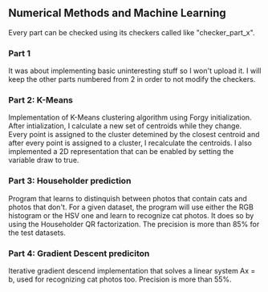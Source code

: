 ## Numerical Methods and Machine Learning
Every part can be checked using its checkers called like "checker_part_x".
### Part 1 
 It was about implementing basic uninteresting stuff so I won't upload it. I will keep the other parts numbered from 2 in order to not modify the checkers.
### Part 2: K-Means
 Implementation of K-Means clustering algorithm using Forgy initialization. After intialization, I calculate a new set of centroids while they change. Every point is assigned to the cluster detemined by the closest centroid and after every point is assigned to a cluster, I recalculate the centroids. I also implemented a 2D representation that can be enabled by setting the variable draw to true.
### Part 3: Householder prediction
 Program that learns to distinquish between photos that contain cats and photos that don't. For a given dataset, the program will use either the RGB histogram or the HSV one and learn to recognize cat photos. It does so by using the Householder QR factorization. The precision is more than 85% for the test datasets.
### Part 4: Gradient Descent prediciton
 Iterative gradient descend implementation that solves a linear system Ax = b, used for recognizing cat photos too. Precision is more than 55%.
